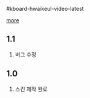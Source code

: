 #kboard-hwaikeul-video-latest

[more](https://www.cosmosfarm.com/wpstore/product/kboard-hwaikeul-video-latest)

1.1
----------------------------------

  1. 버그 수정


1.0
----------------------------------

  1. 스킨 제작 완료

